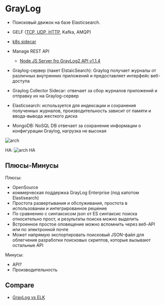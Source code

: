 # GrayLog

- Поисковый движок на базе Elasticsearch.
- GELF ([TCP, UDP, HTTP](https://www.programmersought.com/article/85357770876/), Kafka, AMQP)
- [k8s sidecar](https://habr.com/ru/post/557200/)
- Manage REST API
	- [Node JS Server fro GrayLog2 API v1.1.4](https://github.com/kolomiichenko/graylog-api)


- Graylog-сервер (пакет ElstaicSearch): Graylog получает журналы от различных внутренних приложений и предоставляет интерфейс веб-доступа
- Graylog Collector Sidecar: отвечает за сбор журналов приложений и отправку их на Graylog-сервер
- Elasticsearch: используется для индексации и сохранения полученных журналов, производительность зависит от памяти и ввода-вывода жесткого диска
- MongoDB: NoSQL DB отвечает за сохранение информации о конфигурации Graylog, нагрузка не высокая

![arch](https://russianblogs.com/images/450/09bb39e0719eed753f9714e60933bbca.png)

HA:
![arch HA](https://russianblogs.com/images/234/92c7723e145af2b440e601d8342ee94a.png)

## Плюсы-Минусы

Плюсы:

- OpenSource
- коммерческая поддержка GrayLog Enterprise (под капотом Elastisearch)
- Простота развертывания и обслуживания, простота в использовании и интегрированное решение
- По сравнению с синтаксисом json от ES синтаксис поиска относительно прост, и результаты поиска можно выделить
- Встроенное простое оповещение можно вспомнить через веб-API или по электронной почте
- Может напрямую экспортировать поисковый JSON-файл для облегчения разработки поисковых скриптов, которые вызывают остальные API

Минусы:

- API?
- Производительность

## Compare

- [GrayLog vs ELK](https://russianblogs.com/article/404130660/)